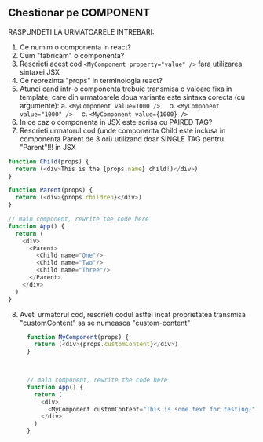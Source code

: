 ## Chestionar pe COMPONENT

RASPUNDETI LA URMATOARELE INTREBARI:

1. Ce numim o componenta in react?
2. Cum "fabricam" o componenta?
3. Rescrieti acest cod ```<MyComponent property="value" />``` fara utilizarea sintaxei JSX
4. Ce reprezinta "props" in terminologia react?
5. Atunci cand intr-o componenta trebuie transmisa o valoare fixa in template, care din urmatoarele doua variante este sintaxa corecta (cu argumente):
  a. ```<MyComponent value=1000 />  ```
  b. ```<MyComponent value="1000" />  ```
  c. ```<MyComponent value={1000} />  ```
6. In ce caz o componenta in JSX este scrisa cu PAIRED TAG?  
7. Rescrieti urmatorul cod (unde componenta Child este inclusa in componenta Parent de 3 ori) utilizand doar SINGLE TAG pentru "Parent"!!! in JSX
  ```js
  function Child(props) { 
    return (<div>This is the {props.name} child!)</div>)
  }
  
  function Parent(props) { 
    return (<div>{props.children}</div>)
  }
  
  // main component, rewrite the code here
  function App() {
    return (
      <div>
        <Parent>
          <Child name="One"/>
          <Child name="Two"/>
          <Child name="Three"/>
        </Parent>
      </div>
    )
  }

  ```
8. Aveti urmatorul cod, rescrieti codul astfel incat proprietatea transmisa "customContent" sa se numeasca "custom-content"
    ```js
      function MyComponent(props) { 
        return (<div>{props.customContent}</div>)
      }

      

      // main component, rewrite the code here
      function App() {
        return (
          <div>
            <MyComponent customContent="This is some text for testing!"/>
          </div>
        )
      }
    ```
  
